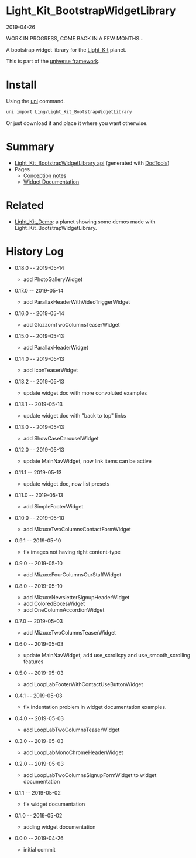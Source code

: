 Light_Kit_BootstrapWidgetLibrary
===========
2019-04-26



WORK IN PROGRESS, COME BACK IN A FEW MONTHS...





A bootstrap widget library for the [Light_Kit](https://github.com/lingtalfi/Light_Kit) planet. 


This is part of the [universe framework](https://github.com/karayabin/universe-snapshot).


Install
==========
Using the [uni](https://github.com/lingtalfi/universe-naive-importer) command.
```bash
uni import Ling/Light_Kit_BootstrapWidgetLibrary
```

Or just download it and place it where you want otherwise.






Summary
===========
- [Light_Kit_BootstrapWidgetLibrary api](https://github.com/lingtalfi/Light_Kit_BootstrapWidgetLibrary/blob/master/doc/api/Ling/Light_Kit_BootstrapWidgetLibrary.md) (generated with [DocTools](https://github.com/lingtalfi/DocTools))
- Pages
    - [Conception notes](https://github.com/lingtalfi/Light_Kit_BootstrapWidgetLibrary/blob/master/doc/pages/conception-notes.md)
    - [Widget Documentation](https://github.com/lingtalfi/Light_Kit_BootstrapWidgetLibrary/blob/master/doc/pages/widget-variables-description.md)




Related
=========
- [Light_Kit_Demo](https://github.com/lingtalfi/Light_Kit_Demo/): a planet showing some demos made with Light_Kit_BootstrapWidgetLibrary. 


History Log
=============

- 0.18.0 -- 2019-05-14

    - add PhotoGalleryWidget 
    
- 0.17.0 -- 2019-05-14

    - add ParallaxHeaderWithVideoTriggerWidget 
    
- 0.16.0 -- 2019-05-14

    - add GlozzomTwoColumnsTeaserWidget 
    
- 0.15.0 -- 2019-05-13

    - add ParallaxHeaderWidget 
    
- 0.14.0 -- 2019-05-13

    - add IconTeaserWidget 

- 0.13.2 -- 2019-05-13

    - update widget doc with more convoluted examples 
    
- 0.13.1 -- 2019-05-13

    - update widget doc with "back to top" links 
    
- 0.13.0 -- 2019-05-13

    - add ShowCaseCarouselWidget 
    
- 0.12.0 -- 2019-05-13

    - update MainNavWidget, now link items can be active 
    
- 0.11.1 -- 2019-05-13

    - update widget doc, now list presets
    
- 0.11.0 -- 2019-05-13

    - add SimpleFooterWidget
    
- 0.10.0 -- 2019-05-10

    - add MizuxeTwoColumnsContactFormWidget
    
- 0.9.1 -- 2019-05-10

    - fix images not having right content-type
    
- 0.9.0 -- 2019-05-10

    - add MizuxeFourColumnsOurStaffWidget
    
- 0.8.0 -- 2019-05-10

    - add MizuxeNewsletterSignupHeaderWidget
    - add ColoredBoxesWidget
    - add OneColumnAccordionWidget
    
- 0.7.0 -- 2019-05-03

    - add MizuxeTwoColumnsTeaserWidget
    
- 0.6.0 -- 2019-05-03

    - update MainNavWidget, add use_scrollspy and use_smooth_scrolling features
    
- 0.5.0 -- 2019-05-03

    - add LoopLabFooterWithContactUseButtonWidget
    
- 0.4.1 -- 2019-05-03

    - fix indentation problem in widget documentation examples.
    
- 0.4.0 -- 2019-05-03

    - add LoopLabTwoColumnsTeaserWidget
    
- 0.3.0 -- 2019-05-03

    - add LoopLabMonoChromeHeaderWidget
    
- 0.2.0 -- 2019-05-03

    - add LoopLabTwoColumnsSignupFormWidget to widget documentation
    
- 0.1.1 -- 2019-05-02

    - fix widget documentation
    
- 0.1.0 -- 2019-05-02

    - adding widget documentation
    
- 0.0.0 -- 2019-04-26

    - initial commit